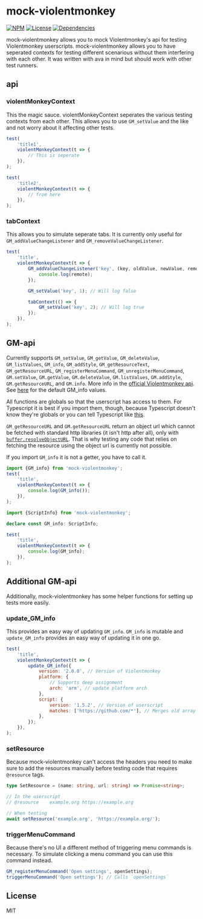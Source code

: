 # mock-violentmonkey

[![NPM](https://img.shields.io/npm/v/mock-violentmonkey.svg?style=flat)](https://npmjs.org/package/mock-violentmonkey)
[![License](https://img.shields.io/npm/l/mock-violentmonkey.svg?style=flat)](https://github.com/melusc/mock-violentmonkey)
[![Dependencies](https://img.shields.io/david/melusc/mock-violentmonkey)](https://github.com/melusc/mock-violentmonkey)

mock-violentmonkey allows you to mock Violentmonkey's api for testing Violentmonkey userscripts.
mock-violentmonkey allows you to have seperated contexts for testing different scenarious without them interfering with each other.
It was written with ava in mind but should work with other test runners.

## api

### violentMonkeyContext

This the magic sauce. violentMonkeyContext seperates the various testing contexts from each other. This allows you to use `GM_setValue` and the like and not worry about it affecting other tests.

```js
test(
	'title1',
	violentMonkeyContext(t => {
		// This is seperate
	}),
);

test(
	'title2',
	violentMonkeyContext(t => {
		// from here
	}),
);
```

### tabContext

This allows you to simulate seperate tabs. It is currently only useful for `GM_addValueChangeListener` and `GM_removeValueChangeListener`.

```js
test(
	'title',
	violentMonkeyContext(t => {
		GM_addValueChangeListener('key', (key, oldValue, newValue, remote) => {
			console.log(remote);
		});

		GM_setValue('key', 1); // Will log false

		tabContext(() => {
			GM_setValue('key', 2); // Will log true
		});
	}),
);
```

## GM-api

Currently supports `GM_setValue`, `GM_getValue`, `GM_deleteValue`, `GM_listValues`, `GM_info`, `GM_addStyle`, `GM_getResourceText`, `GM_getResourceURL`, `GM_registerMenuCommand`, `GM_unregisterMenuCommand`, `GM.setValue`, `GM.getValue`, `GM.deleteValue`, `GM.listValues`, `GM.addStyle`, `GM.getResourceURL`, and `GM.info`. More info in the [official Violentmonkey api](https://violentmonkey.github.io/api/gm/). See [here](https://github.com/melusc/mock-violentmonkey/blob/87f7a7a01b5079e433cbd7dc11ed36f738878aa7/src/vm-functions/info.ts#L55-L79) for the default GM_info values.

All functions are globals so that the userscript has access to them.
For Typescript it is best if you import them, though, because Typescript doesn't know they're globals or you can tell Typescript like [this](https://github.com/melusc/mock-violentmonkey/blob/c553036881a42fb8d2b621eb054062086b5a334e/test/vm-functions/globals.test.ts#L19-L25).

`GM_getResourceURL` and `GM.getResourceURL` return an object url which cannot be fetched with standard http libraries (it isn't http after all), only with [`buffer.resolveObjectURL`](https://nodejs.org/dist/latest-v16.x/docs/api/buffer.html#buffer_buffer_resolveobjecturl_id). That is why testing any code that relies on fetching the resource using the object url is currently not possible.

If you import `GM_info` it is not a getter, you have to call it.

```js
import {GM_info} from 'mock-violentmonkey';
test(
	'title',
	violentMonkeyContext(t => {
		console.log(GM_info());
	}),
);
```

```ts
import {ScriptInfo} from 'mock-violentmonkey';

declare const GM_info: ScriptInfo;

test(
	'title',
	violentMonkeyContext(t => {
		console.log(GM_info);
	}),
);
```

## Additional GM-api

Additionally, mock-violentmonkey has some helper functions for setting up tests more easily.

### update_GM_info

This provides an easy way of updating `GM_info`. `GM_info` is mutable and `update_GM_info` provides an easy way of updating it in one go.

```js
test(
	'title',
	violentMonkeyContext(t => {
		update_GM_info({
			version: '2.0.0', // Version of Violentmonkey
			platform: {
				// Supports deep assignment
				arch: 'arm', // update platform arch
			},
			script: {
				version: '1.5.2', // Version of userscript
				matches: ['https://github.com/*'], // Merges old array and new array
			},
		});
	}),
);
```

### setResource

Because mock-violentmonkey can't access the headers you need to make sure to add the resources manually before testing code that requires `@resource` tags.

```ts
type SetResource = (name: string, url: string) => Promise<string>;
```

```js
// In the userscript
// @resource	example.org https://example.org

// When testing
await setResource('example.org', 'https://example.org/');
```

### triggerMenuCommand

Because there's no UI a different method of triggering menu commands is necessary. To simulate clicking a menu command you can use this command instead.

```js
GM_registerMenuCommand('Open settings', openSettings);
triggerMenuCommand('Open settings'); // Calls `openSettings`
```

## License

MIT

